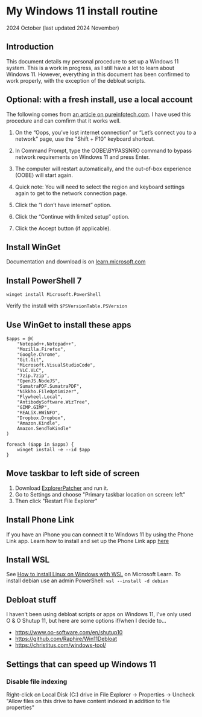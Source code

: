 # My Windows 11 install routine

2024 October
(last updated 2024 November)


## Introduction

This document details my personal procedure to set up a Windows 11 system. This is a work in progress, as I still have a lot to learn about Windows 11. However, everything in this document has been confirmed to work properly, with the exception of the debloat scripts.


## Optional: with a fresh install, use a local account

The following comes from [an article on pureinfotech.com](https://pureinfotech.com/bypass-internet-connection-install-windows-11/). I have used this procedure and can comfirm that it works well.

1. On the “Oops, you’ve lost internet connection” or “Let’s connect you to a network” page, use the "Shift + F10" keyboard shortcut.

2. In Command Prompt, type the OOBE\BYPASSNRO command to bypass network requirements on Windows 11 and press Enter.

3. The computer will restart automatically, and the out-of-box experience (OOBE) will start again.

4. Quick note: You will need to select the region and keyboard settings again to get to the network connection page.

5. Click the “I don’t have internet” option.

6. Click the “Continue with limited setup” option.

7. Click the Accept button (if applicable).


## Install WinGet

Documentation and download is on [learn.microsoft.com](https://learn.microsoft.com/en-us/windows/package-manager/winget/)


## Install PowerShell 7

```winget install Microsoft.PowerShell```

Verify the install with ```$PSVersionTable.PSVersion```


## Use WinGet to install these apps

```
$apps = @(
    "Notepad++.Notepad++",
    "Mozilla.Firefox",
    "Google.Chrome",
    "Git.Git",
    "Microsoft.VisualStudioCode",
    "VLC.VLC",
    "7zip.7zip",
    "OpenJS.NodeJS",
	"SumatraPDF.SumatraPDF",
	"Nikkho.FileOptimizer",
	"Flywheel.Local",
	"AntibodySoftware.WizTree",
	"GIMP.GIMP",
	"REALiX.HWiNFO",
	"Dropbox.Dropbox",
	"Amazon.Kindle",
	Amazon.SendToKindle"
)

foreach ($app in $apps) {
    winget install -e --id $app
}
```


## Move taskbar to left side of screen

1. Download [ExplorerPatcher](https://github.com/valinet/ExplorerPatcher) and run it.
2. Go to Settings and choose "Primary taskbar location on screen: left"
3. Then click "Restart File Explorer"


## Install Phone Link

If you have an iPhone you can connect it to Windows 11 by using the Phone Link app. Learn how to install and set up the Phone Link app [here](https://www.microsoft.com/en-us/windows/sync-across-your-devices)


## Install WSL

See [How to install Linux on Windows with WSL](https://learn.microsoft.com/en-us/windows/wsl/install) on Microsoft Learn. To install debian use an admin PowerShell: ```wsl --install -d debian```


## Debloat stuff

I haven't been using debloat scripts or apps on Windows 11, I've only used O & O Shutup 11, but here are some options if/when I decide to...

* https://www.oo-software.com/en/shutup10
* https://github.com/Raphire/Win11Debloat
* https://christitus.com/windows-tool/


## Settings that can speed up Windows 11


### Disable file indexing

Right-click on Local Disk (C:) drive in File Explorer -> Properties -> Uncheck "Allow files on this drive to have content indexed in addition to file properties"
